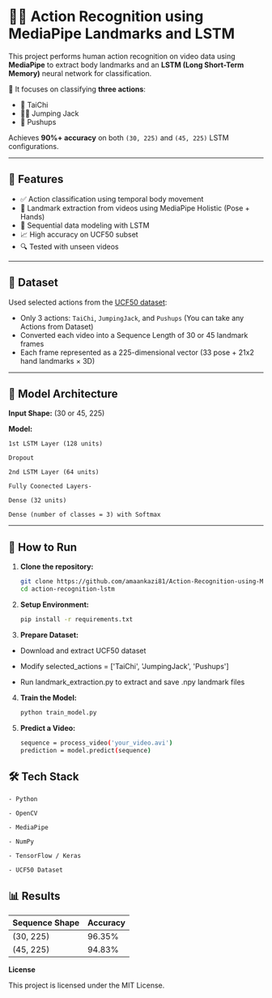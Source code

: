# 🏃‍♂️ Action Recognition using MediaPipe Landmarks and LSTM

This project performs human action recognition on video data using **MediaPipe** to extract body landmarks and an **LSTM (Long Short-Term Memory)** neural network for classification.

🎯 It focuses on classifying **three actions**:
- 🥋 TaiChi  
- 🤸‍♂️ Jumping Jack  
- 💪 Pushups  

Achieves **90%+ accuracy** on both `(30, 225)` and `(45, 225)` LSTM configurations.

---

## 📌 Features

- ✅ Action classification using temporal body movement
- 🎥 Landmark extraction from videos using MediaPipe Holistic (Pose + Hands)
- 🔁 Sequential data modeling with LSTM
- 📈 High accuracy on UCF50 subset
- 🔍 Tested with unseen videos

---

## 📁 Dataset

Used selected actions from the [UCF50 dataset](https://www.crcv.ucf.edu/data/UCF50.php):

- Only 3 actions: `TaiChi`, `JumpingJack`, and `Pushups` (You can take any Actions from Dataset)
- Converted each video into a Sequence Length of 30 or 45 landmark frames
- Each frame represented as a 225-dimensional vector (33 pose + 21x2 hand landmarks × 3D)

---

## 🧠 Model Architecture

**Input Shape:** (30 or 45, 225)

**Model:**

    1st LSTM Layer (128 units)
    
    Dropout
    
    2nd LSTM Layer (64 units)
    
    Fully Coonected Layers-
    
    Dense (32 units)
    
    Dense (number of classes = 3) with Softmax

---

## 🚀 How to Run
1. **Clone the repository:**
    ```bash
    git clone https://github.com/amaankazi81/Action-Recognition-using-MediaPipe-Landmarks-and-LSTM.git
    cd action-recognition-lstm

2. **Setup Environment:**
    ```bash
    pip install -r requirements.txt

3. **Prepare Dataset:**
  - Download and extract UCF50 dataset

  - Modify selected_actions = ['TaiChi', 'JumpingJack', 'Pushups']

  - Run landmark_extraction.py to extract and save .npy landmark files

4. **Train the Model:**
    ```bash
    python train_model.py

5. **Predict a Video:**
    ```bash
    sequence = process_video('your_video.avi')
    prediction = model.predict(sequence)


## 🛠 Tech Stack
    - Python

    - OpenCV

    - MediaPipe

    - NumPy

    - TensorFlow / Keras

    - UCF50 Dataset


## 📊 Results

| Sequence Shape | Accuracy |
| -------------- | -------- |
| (30, 225)      | 96.35%   |
| (45, 225)      | 94.83%   |



**License**

This project is licensed under the MIT License.



